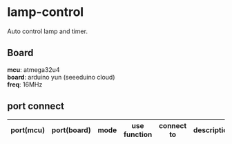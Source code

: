 # lamp-control   
Auto control lamp and timer.
## Board
**mcu**: atmega32u4  
**board**: arduino yun (seeeduino cloud)  
**freq**: 16MHz  
## port connect
port(mcu)|port(board)|mode|use function|connect to|description|note
---------|-----------|----|------------|----------|-----------|----